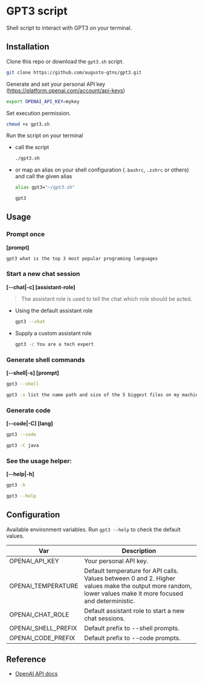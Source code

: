 # GPT3 script

Shell script to interact with GPT3 on your terminal.

## Installation

Clone this repo or download the `gpt3.sh` script.

```bash
git clone https://github.com/augusto-gtns/gpt3.git
```

Generate and set your personal API key (https://platform.openai.com/account/api-keys)

```bash
export OPENAI_API_KEY=mykey
```

Set execution permission.

```bash
chmod +x gpt3.sh
```

Run the script on your terminal

- call the script

  ```bash
  ./gpt3.sh
  ```

- or map an alias on your shell configuration (`.bashrc`, `.zshrc` or others) and call the given alias

  ```bash
  alias gpt3="~/gpt3.sh"
  ```

  ```bash
  gpt3
  ```

## Usage

### Prompt once

**[prompt]**

```bash
gpt3 what is the top 3 most popular programing languages
```

### Start a new chat session

**[--chat|-c] [assistant-role]**

> The assistant role is used to tell the chat which role should be acted.

- Using the default assistant role

  ```bash
  gpt3 --chat
  ```

- Supply a custom assistant role

  ```bash
  gpt3 -c You are a tech expert
  ```

### Generate shell commands

**[--shell|-s] [prompt]**

```bash
gpt3 --shell
```

```bash
gpt3 -s list the name path and size of the 5 biggest files on my machine
```

### Generate code

**[--code|-C] [lang]**

```bash
gpt3 --code
```

```bash
gpt3 -C java
```

### See the usage helper:

**[--help|-h]**

```bash
gpt3 -h
```

```bash
gpt3 --help
```

## Configuration

Available environment variables. Run `gpt3 --help` to check the default values.

| Var                 | Description                                                                                                                                                |
| ------------------- | ---------------------------------------------------------------------------------------------------------------------------------------------------------- |
| OPENAI_API_KEY      | Your personal API key.                                                                                                                                     |
| OPENAI_TEMPERATURE  | Default temperature for API calls. Values between 0 and 2. Higher values make the output more random, lower values make it more focused and deterministic. |
| OPENAI_CHAT_ROLE    | Default assistant role to start a new chat sessions.                                                                                                       |
| OPENAI_SHELL_PREFIX | Default prefix to --shell prompts.                                                                                                                         |
| OPENAI_CODE_PREFIX  | Default prefix to --code prompts.                                                                                                                          |

## Reference

- [OpenAI API docs](https://platform.openai.com/docs/api-reference)
